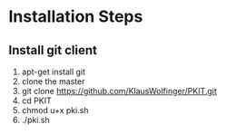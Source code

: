 # Installation Steps

## Install git client

1. apt-get install git
2. clone the master
3. git clone https://github.com/KlausWolfinger/PKIT.git
4. cd PKIT
5. chmod u+x pki.sh
6. ./pki.sh
